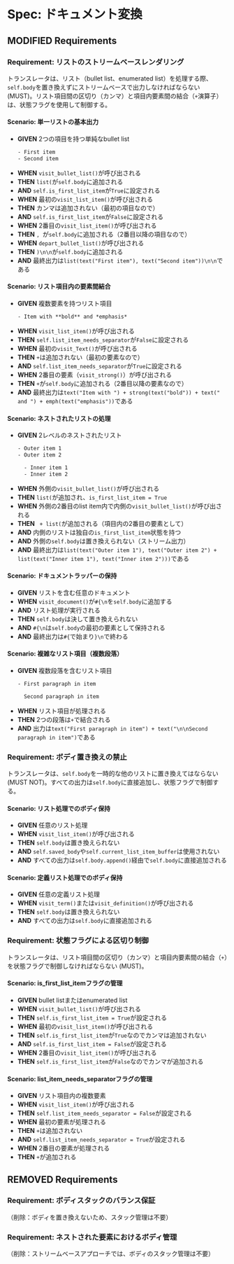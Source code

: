 # Spec: ドキュメント変換

## MODIFIED Requirements

### Requirement: リストのストリームベースレンダリング

トランスレータは、リスト（bullet list、enumerated list）を処理する際、`self.body`を置き換えずにストリームベースで出力しなければならない (MUST)。リスト項目間の区切り（カンマ）と項目内要素間の結合（`+`演算子）は、状態フラグを使用して制御する。

#### Scenario: 単一リストの基本出力

- **GIVEN** 2つの項目を持つ単純なbullet list
  ```rst
  - First item
  - Second item
  ```
- **WHEN** `visit_bullet_list()`が呼び出される
- **THEN** `list(`が`self.body`に追加される
- **AND** `self.is_first_list_item`が`True`に設定される
- **WHEN** 最初の`visit_list_item()`が呼び出される
- **THEN** カンマは追加されない（最初の項目なので）
- **AND** `self.is_first_list_item`が`False`に設定される
- **WHEN** 2番目の`visit_list_item()`が呼び出される
- **THEN** `, `が`self.body`に追加される（2番目以降の項目なので）
- **WHEN** `depart_bullet_list()`が呼び出される
- **THEN** `)\n\n`が`self.body`に追加される
- **AND** 最終出力は`list(text("First item"), text("Second item"))\n\n`である

#### Scenario: リスト項目内の要素間結合

- **GIVEN** 複数要素を持つリスト項目
  ```rst
  - Item with **bold** and *emphasis*
  ```
- **WHEN** `visit_list_item()`が呼び出される
- **THEN** `self.list_item_needs_separator`が`False`に設定される
- **WHEN** 最初の`visit_Text()`が呼び出される
- **THEN** `+`は追加されない（最初の要素なので）
- **AND** `self.list_item_needs_separator`が`True`に設定される
- **WHEN** 2番目の要素（`visit_strong()`）が呼び出される
- **THEN** ` + `が`self.body`に追加される（2番目以降の要素なので）
- **AND** 最終出力は`text("Item with ") + strong(text("bold")) + text(" and ") + emph(text("emphasis"))`である

#### Scenario: ネストされたリストの処理

- **GIVEN** 2レベルのネストされたリスト
  ```rst
  - Outer item 1
  - Outer item 2

    - Inner item 1
    - Inner item 2
  ```
- **WHEN** 外側の`visit_bullet_list()`が呼び出される
- **THEN** `list(`が追加され、`is_first_list_item = True`
- **WHEN** 外側の2番目のlist item内で内側の`visit_bullet_list()`が呼び出される
- **THEN** ` + list(`が追加される（項目内の2番目の要素として）
- **AND** 内側のリストは独自の`is_first_list_item`状態を持つ
- **AND** 外側の`self.body`は置き換えられない（ストリーム出力）
- **AND** 最終出力は`list(text("Outer item 1"), text("Outer item 2") + list(text("Inner item 1"), text("Inner item 2")))`である

#### Scenario: ドキュメントラッパーの保持

- **GIVEN** リストを含む任意のドキュメント
- **WHEN** `visit_document()`が`#{\n`を`self.body`に追加する
- **AND** リスト処理が実行される
- **THEN** `self.body`は決して置き換えられない
- **AND** `#{\n`は`self.body`の最初の要素として保持される
- **AND** 最終出力は`#{`で始まり`}\n`で終わる

#### Scenario: 複雑なリスト項目（複数段落）

- **GIVEN** 複数段落を含むリスト項目
  ```rst
  - First paragraph in item

    Second paragraph in item
  ```
- **WHEN** リスト項目が処理される
- **THEN** 2つの段落は`+`で結合される
- **AND** 出力は`text("First paragraph in item") + text("\n\nSecond paragraph in item")`である

### Requirement: ボディ置き換えの禁止

トランスレータは、`self.body`を一時的な他のリストに置き換えてはならない (MUST NOT)。すべての出力は`self.body`に直接追加し、状態フラグで制御する。

#### Scenario: リスト処理でのボディ保持

- **GIVEN** 任意のリスト処理
- **WHEN** `visit_list_item()`が呼び出される
- **THEN** `self.body`は置き換えられない
- **AND** `self.saved_body`や`self.current_list_item_buffer`は使用されない
- **AND** すべての出力は`self.body.append()`経由で`self.body`に直接追加される

#### Scenario: 定義リスト処理でのボディ保持

- **GIVEN** 任意の定義リスト処理
- **WHEN** `visit_term()`または`visit_definition()`が呼び出される
- **THEN** `self.body`は置き換えられない
- **AND** すべての出力は`self.body`に直接追加される

### Requirement: 状態フラグによる区切り制御

トランスレータは、リスト項目間の区切り（カンマ）と項目内要素間の結合（`+`）を状態フラグで制御しなければならない (MUST)。

#### Scenario: is_first_list_itemフラグの管理

- **GIVEN** bullet listまたはenumerated list
- **WHEN** `visit_bullet_list()`が呼び出される
- **THEN** `self.is_first_list_item = True`が設定される
- **WHEN** 最初の`visit_list_item()`が呼び出される
- **THEN** `self.is_first_list_item`が`True`なのでカンマは追加されない
- **AND** `self.is_first_list_item = False`が設定される
- **WHEN** 2番目の`visit_list_item()`が呼び出される
- **THEN** `self.is_first_list_item`が`False`なのでカンマが追加される

#### Scenario: list_item_needs_separatorフラグの管理

- **GIVEN** リスト項目内の複数要素
- **WHEN** `visit_list_item()`が呼び出される
- **THEN** `self.list_item_needs_separator = False`が設定される
- **WHEN** 最初の要素が処理される
- **THEN** `+`は追加されない
- **AND** `self.list_item_needs_separator = True`が設定される
- **WHEN** 2番目の要素が処理される
- **THEN** ` + `が追加される

## REMOVED Requirements

### Requirement: ボディスタックのバランス保証

（削除：ボディを置き換えないため、スタック管理は不要）

### Requirement: ネストされた要素におけるボディ管理

（削除：ストリームベースアプローチでは、ボディのスタック管理は不要）
